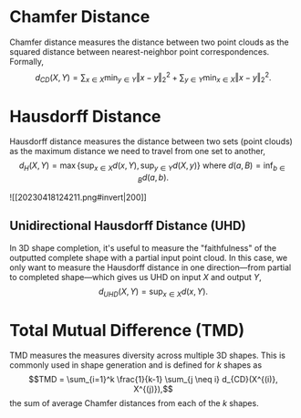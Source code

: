# Chamfer Distance
Chamfer distance measures the distance between two point clouds as the squared distance between nearest-neighbor point correspondences. Formally, $$d_{CD}(X, Y) = \sum_{x \in X} \min_{y \in Y} \Vert x - y \Vert_2^2 + \sum_{y \in Y}\min_{x \in X} \Vert x - y \Vert_2^2.$$

# Hausdorff Distance
Hausdorff distance measures the distance between two sets (point clouds) as the maximum distance we need to travel from one set to another, $$d_H (X, Y) = \max \left\{ \sup_{x \in X} d(x, Y), \sup_{y \in Y} d(X, y) \right\} \text{ where } d(a, B) = \inf_{b \in B} d(a, b).$$

![[20230418124211.png#invert|200]]

## Unidirectional Hausdorff Distance (UHD)
In 3D shape completion, it's useful to measure the "faithfulness" of the outputted complete shape with a partial input point cloud. In this case, we only want to measure the Hausdorff distance in one direction—from partial to completed shape—which gives us UHD on input $X$ and output $Y$, $$d_{UHD}(X, Y) = \sup_{x \in X} d(x, Y).$$

# Total Mutual Difference (TMD)
TMD measures the measures diversity across multiple 3D shapes. This is commonly used in shape generation and is defined for $k$ shapes as $$TMD = \sum_{i=1}^k \frac{1}{k-1} \sum_{j \neq i} d_{CD}(X^{(i)}, X^{(j)}),$$ the sum of average Chamfer distances from each of the $k$ shapes.